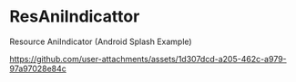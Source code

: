 # ResAniIndicattor
 Resource AniIndicator (Android Splash  Example)

https://github.com/user-attachments/assets/1d307dcd-a205-462c-a979-97a97028e84c


